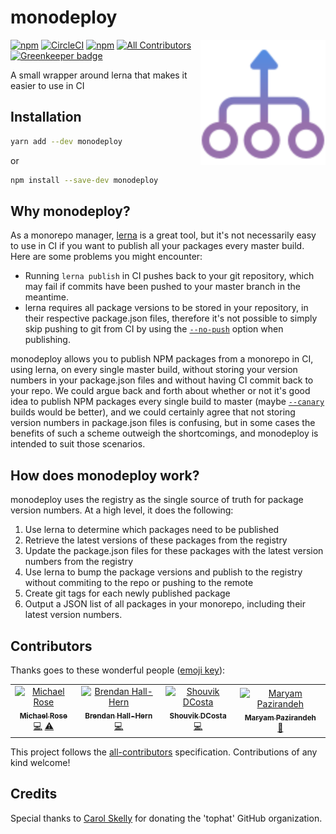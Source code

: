 # monodeploy

<span><img align="right" width="200" height="200" src="./website/static/img/monodeploy.svg" alt="monodeploy"></span>

[![npm](https://img.shields.io/npm/v/monodeploy.svg)](https://www.npmjs.com/package/monodeploy)
[![CircleCI](https://circleci.com/gh/tophat/monodeploy.svg?style=svg)](https://circleci.com/gh/tophat/monodeploy)
[![npm](https://img.shields.io/npm/dm/monodeploy.svg)](https://npm-stat.com/charts.html?package=monodeploy)
[![All Contributors](https://img.shields.io/badge/all_contributors-4-orange.svg?style=flat-square)](#contributors) [![Greenkeeper badge](https://badges.greenkeeper.io/tophat/monodeploy.svg)](https://greenkeeper.io/)

A small wrapper around lerna that makes it easier to use in CI

## Installation

```sh
yarn add --dev monodeploy
```

or

```sh
npm install --save-dev monodeploy
```

## Why monodeploy?

As a monorepo manager, [lerna](https://github.com/lerna/lerna) is a great tool, but it's not necessarily easy to use in CI if you want to publish all your packages every master build. Here are some problems you might encounter:

- Running `lerna publish` in CI pushes back to your git repository, which may fail if commits have been pushed to your master branch in the meantime.
- lerna requires all package versions to be stored in your repository, in their respective package.json files, therefore it's not possible to simply skip pushing to git from CI by using the [`--no-push`](https://github.com/lerna/lerna/tree/master/commands/version#--no-push) option when publishing.

monodeploy allows you to publish NPM packages from a monorepo in CI, using lerna, on every single master build, without storing your version numbers in your package.json files and without having CI commit back to your repo.
We could argue back and forth about whether or not it's good idea to publish NPM packages every single build to master (maybe [`--canary`](https://github.com/lerna/lerna/tree/master/commands/publish#--canary) builds would be better), and we could certainly agree that not storing version numbers in package.json files is confusing, but in some cases the benefits of such a scheme outweigh the shortcomings, and monodeploy is intended to suit those scenarios.

## How does monodeploy work?

monodeploy uses the registry as the single source of truth for package version numbers. At a high level, it does the following:

1. Use lerna to determine which packages need to be published
1. Retrieve the latest versions of these packages from the registry
1. Update the package.json files for these packages with the latest version numbers from the registry
1. Use lerna to bump the package versions and publish to the registry without commiting to the repo or pushing to the remote
1. Create git tags for each newly published package
1. Output a JSON list of all packages in your monorepo, including their latest version numbers.

## Contributors

Thanks goes to these wonderful people ([emoji key](https://allcontributors.org/docs/en/emoji-key)):

<!-- ALL-CONTRIBUTORS-LIST:START - Do not remove or modify this section -->
<!-- prettier-ignore -->
<table><tr><td align="center"><a href="http://msrose.github.io"><img src="https://avatars3.githubusercontent.com/u/3495264?v=4" width="100px;" alt="Michael Rose"/><br /><sub><b>Michael Rose</b></sub></a><br /><a href="https://github.com/tophat/monodeploy/commits?author=msrose" title="Code">💻</a> <a href="https://github.com/tophat/monodeploy/commits?author=msrose" title="Tests">⚠️</a></td><td align="center"><a href="https://github.com/thebrendan"><img src="https://avatars1.githubusercontent.com/u/48444889?v=4" width="100px;" alt="Brendan Hall-Hern"/><br /><sub><b>Brendan Hall-Hern</b></sub></a><br /><a href="https://github.com/tophat/monodeploy/commits?author=thebrendan" title="Code">💻</a></td><td align="center"><a href="https://opensource.tophat.com"><img src="https://avatars0.githubusercontent.com/u/6020693?v=4" width="100px;" alt="Shouvik DCosta"/><br /><sub><b>Shouvik DCosta</b></sub></a><br /><a href="https://github.com/tophat/monodeploy/commits?author=sdcosta" title="Code">💻</a></td><td align="center"><a href="https://github.com/maryampaz"><img src="https://avatars1.githubusercontent.com/u/30090413?v=4" width="100px;" alt="Maryam Pazirandeh"/><br /><sub><b>Maryam Pazirandeh</b></sub></a><br /><a href="#design-maryampaz" title="Design">🎨</a></td></tr></table>

<!-- ALL-CONTRIBUTORS-LIST:END -->

This project follows the [all-contributors](https://github.com/all-contributors/all-contributors) specification. Contributions of any kind welcome!

## Credits

Special thanks to [Carol Skelly](https://github.com/iatek) for donating the 'tophat' GitHub organization.
